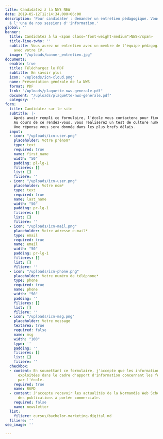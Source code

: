 ```yaml
---
title: Candidatez à la NWS NEW
date: 2019-05-12T12:14:34.000+06:00
description: 'Pour candidater : demander un entretien pédagogique. Vous serez invité
  à l''une de nos sessions d''information.'
global: ''
banner:
  title: Candidatez à la <span class="font-weight-medium">NWS</span>
  title-line-twho: ''
  subtitle: Vous aurez un entretien avec un membre de l'équipe pédagogique. Venez
    avec votre CV.
  image: "/uploads/banner_entretien.jpg"
documents:
  enable: true
  title: Téléchargez le PDF
  subtitle: En savoir plus
  icon: "/uploads/icn-cloud.png"
  name: Présentation générale de la NWS
  format: PDF
  link: "/uploads/plaquette-nws-generale.pdf"
  document: "/uploads/plaquette-nws-generale.pdf"
  category: ''
form:
  title: Candidatez sur le site
  subtitle: |-
    Après avoir rempli ce formulaire, l’école vous contactera pour fixer un rendez-vous.
    Au cours de ce rendez-vous, vous réaliserez un test de culture numérique et vous passerez un entretien individuel avec un membre de l'équipe pédagogique.
    Une réponse vous sera donnée dans les plus brefs délais.
  input:
  - icon: "/uploads/icn-user.png"
    placeholder: Votre prénom*
    type: text
    required: true
    name: first_name
    width: "50"
    padding: pl-lg-1
    filieres: []
    list: []
    filiere: ''
  - icon: "/uploads/icn-user.png"
    placeholder: Votre nom*
    type: text
    required: true
    name: last_name
    width: "50"
    padding: pr-lg-1
    filieres: []
    list: []
    filiere: ''
  - icon: "/uploads/icn-mail.png"
    placeholder: Votre adresse e-mail*
    type: email
    required: true
    name: email
    width: "50"
    padding: pr-lg-1
    filieres: []
    list: []
    filiere: ''
  - icon: "/uploads/icn-phone.png"
    placeholder: Votre numéro de téléphone*
    type: phone
    required: true
    name: phone
    width: "50"
    padding: ''
    filieres: []
    list: []
    filiere: ''
  - icon: "/uploads/icn-msg.png"
    placeholder: Votre message
    textarea: true
    required: false
    name: msg
    width: "100"
    type: ''
    padding: ''
    filieres: []
    list: []
    filiere: ''
  checkbox:
  - content: En soumettant ce formulaire, j'accepte que les informations saisies soient
      exploitées dans le cadre d'apport d'information concernant les formations proposées
      par l'école.
    required: true
    name: RGPD
  - content: J'accepte recevoir les actualités de la Normandie Web School  ainsi que
      des publications à portée commerciale.
    required: false
    name: newsletter
  list:
    filiere: cursus/bachelor-marketing-digital.md
  filiere: ''
seo_image: ''

---
```

